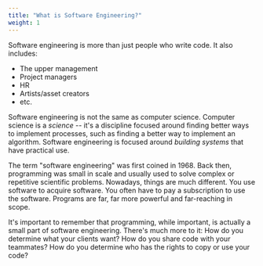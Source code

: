 ```yaml
---
title: "What is Software Engineering?"
weight: 1
---
```


Software engineering is more than just people who write code. It also includes:

* The upper management
* Project managers
* HR
* Artists/asset creators
* etc.

Software engineering is not the same as computer science. Computer science is a *science* -- it's a discipline focused around finding better ways to implement processes, such as finding a better way to implement an algorithm. Software engineering is focused around *building systems* that have practical use.

The term "software engineering" was first coined in 1968. Back then, programming was small in scale and usually used to solve complex or repetitive scientific problems. Nowadays, things are much different. You use software to acquire software. You often have to pay a subscription to use the software. Programs are far, far more powerful and far-reaching in scope.

It's important to remember that programming, while important, is actually a small part of software engineering. There's much more to it: How do you determine what your clients want? How do you share code with your teammates? How do you determine who has the rights to copy or use your code?
